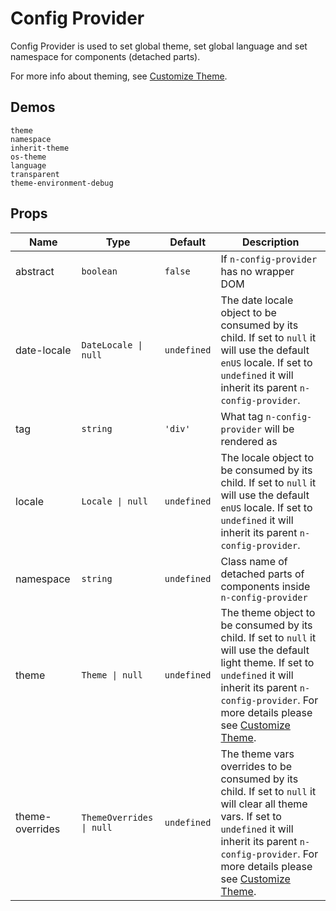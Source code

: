 # Config Provider

Config Provider is used to set global theme, set global language and set namespace for components (detached parts).

For more info about theming, see [Customize Theme](../docs/customize-theme).

## Demos

```demo
theme
namespace
inherit-theme
os-theme
language
transparent
theme-environment-debug
```

## Props

| Name | Type | Default | Description |
| --- | --- | --- | --- |
| abstract | `boolean` | `false` | If `n-config-provider` has no wrapper DOM |
| date-locale | `DateLocale \| null` | `undefined` | The date locale object to be consumed by its child. If set to `null` it will use the default `enUS` locale. If set to `undefined` it will inherit its parent `n-config-provider`. |
| tag | `string` | `'div'` | What tag `n-config-provider` will be rendered as |
| locale | `Locale \| null` | `undefined` | The locale object to be consumed by its child. If set to `null` it will use the default `enUS` locale. If set to `undefined` it will inherit its parent `n-config-provider`. |
| namespace | `string` | `undefined` | Class name of detached parts of components inside `n-config-provider` |
| theme | `Theme \| null` | `undefined` | The theme object to be consumed by its child. If set to `null` it will use the default light theme. If set to `undefined` it will inherit its parent `n-config-provider`. For more details please see [Customize Theme](docs/customize-theme). |
| theme-overrides | `ThemeOverrides \| null` | `undefined` | The theme vars overrides to be consumed by its child. If set to `null` it will clear all theme vars. If set to `undefined` it will inherit its parent `n-config-provider`. For more details please see [Customize Theme](docs/customize-theme). |
